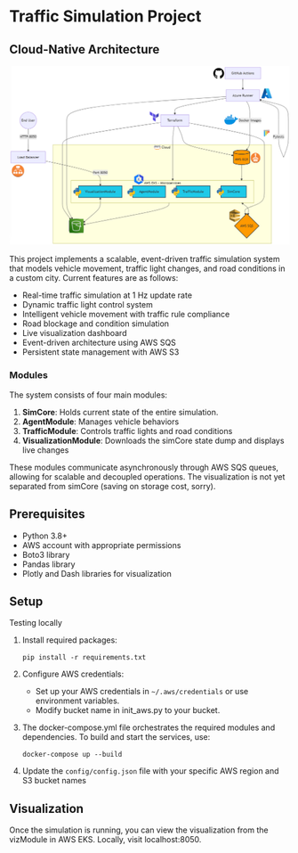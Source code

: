 # Traffic Simulation Project

## Cloud-Native Architecture

![Traffic Simulation Dashboard](.github/system_diagram.png)

This project implements a scalable, event-driven traffic simulation system that models vehicle movement, traffic light changes, and road conditions in a custom city. Current features are as follows:
- Real-time traffic simulation at 1 Hz update rate
- Dynamic traffic light control system
- Intelligent vehicle movement with traffic rule compliance
- Road blockage and condition simulation
- Live visualization dashboard
- Event-driven architecture using AWS SQS
- Persistent state management with AWS S3

### Modules

The system consists of four main modules:

1. **SimCore**: Holds current state of the entire simulation.
2. **AgentModule**: Manages vehicle behaviors
3. **TrafficModule**: Controls traffic lights and road conditions
4. **VisualizationModule**: Downloads the simCore state dump and displays live changes

These modules communicate asynchronously through AWS SQS queues, allowing for scalable and decoupled operations. The visualization is not yet separated from simCore (saving on storage cost, sorry).

## Prerequisites

- Python 3.8+
- AWS account with appropriate permissions
- Boto3 library
- Pandas library
- Plotly and Dash libraries for visualization

## Setup

Testing locally

1. Install required packages:
   ```
   pip install -r requirements.txt
   ```

2. Configure AWS credentials:
   - Set up your AWS credentials in `~/.aws/credentials` or use environment variables.
   - Modify bucket name in init_aws.py to your bucket.

3. The docker-compose.yml file orchestrates the required modules and dependencies. To build and start the services, use:
   ```
   docker-compose up --build
   ```

4. Update the `config/config.json` file with your specific AWS region and S3 bucket names

## Visualization

Once the simulation is running, you can view the visualization from the vizModule in AWS EKS. Locally, visit localhost:8050.
```

